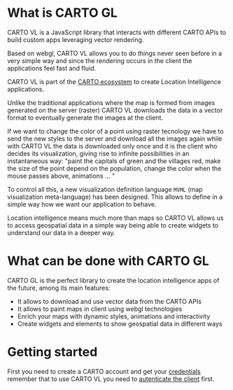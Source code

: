 # What is CARTO GL

CARTO VL is a JavaScript library that interacts with different CARTO APIs to build custom apps leveraging vector rendering.

Based on webgl, CARTO VL allows you to do things never seen before in a very simple way and since the rendering occurs in the client the applications feel fast and fluid.

CARTO VL is part of the [CARTO ecosystem](https://carto.com/developers/) to create Location Intelligence applications.

Unlike the traditional applications where the map is formed from images generated on the server (raster) CARTO VL downloads the data in a vector format to eventually generate the images at the client.

If we want to change the color of a point using raster tecnology we have to send the new styles to the server and download all the images again while with CARTO VL the data is downloaded
only once and it is the client who decides its visualization, giving rise to infinite possibilities in an instantaneous way: "paint the capitals of green and the villages red, make the size of the point depend on the population, change the color when the mouse passes above, animations ... "

To control all this, a new visualization definition language `MVML` (map visualization meta-language) has been designed. This allows to define in a simple way how we want our application to behave.

Location intelligence means much more than maps so CARTO VL allows us to access geospatial data in a simple way being able to create widgets to understand our data in a deeper way.

# What can be done with CARTO GL

CARTO GL is the perfect library to create the location intelligence apps of the future, among its main features:

- It allows to download and use vector data from the CARTO APIs
- It allows to paint maps in client using webgl technologies
- Enrich your maps with dynamic styles, animations and interactivity
- Create widgets and elements to show geospatial data in different ways

# Getting started

First you need to create a CARTO account and get your [credentials](https://carto.com/developers/fundamentals/authorization/) remember that to use CARTO VL you need to [autenticate the client](https://carto.com/developers/carto-vl/reference/#cartosetdefaultauth) first.


